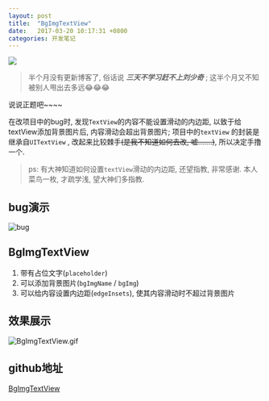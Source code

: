 ```yaml
---
layout: post
title:  "BgImgTextView"
date:   2017-03-20 10:17:31 +0800
categories: 开发笔记
---
```

![](http://upload-images.jianshu.io/upload_images/3538284-86506572fc2c26e6.jpg?imageMogr2/auto-orient/strip%7CimageView2/2/w/1240)

> 半个月没有更新博客了, 俗话说 ***三天不学习赶不上刘少奇*** ; 这半个月又不知被别人甩出去多远😂😂😂

说说正题吧~~~~

在改项目中的bug时, 发现`TextView`的内容不能设置滑动的内边距, 以致于给textView添加背景图片后, 内容滑动会超出背景图片; 项目中的`textView` 的封装是继承自`UITextView` , 改起来比较棘手~~(是我不知道如何去改, 嘘.......)~~, 所以决定手撸一个.

> ps: 有大神知道如何设置`textView`滑动的内边距, 还望指教, 非常感谢.
本人菜鸟一枚, 才疏学浅, 望大神们多指教.

## bug演示
![bug](http://upload-images.jianshu.io/upload_images/3538284-c9f9191fc4441220.png?imageMogr2/auto-orient/strip%7CimageView2/2/w/1240)

## BgImgTextView
1. 带有占位文字(`placeholder`)
2. 可以添加背景图片(`bgImgName` / `bgImg`)
3. 可以给内容设置内边距(`edgeInsets`), 使其内容滑动时不超过背景图片

## 效果展示

![BgImgTextView.gif](http://upload-images.jianshu.io/upload_images/3538284-3bed97a0cfc42175.gif?imageMogr2/auto-orient/strip)

## github地址
[BgImgTextView](https://github.com/YQqiang/BgImgTextView)

[jekyll-docs]: https://jekyllrb.com/docs/home
[jekyll-gh]:   https://github.com/jekyll/jekyll
[jekyll-talk]: https://talk.jekyllrb.com/


